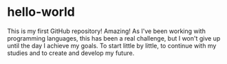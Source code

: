 # hello-world
This is my first GitHub repository! Amazing!
As I've been working with programming languages, this has been a real challenge, but I won't give up until the day I achieve my goals. To start little by little, to continue with my studies and to create and develop my future.
